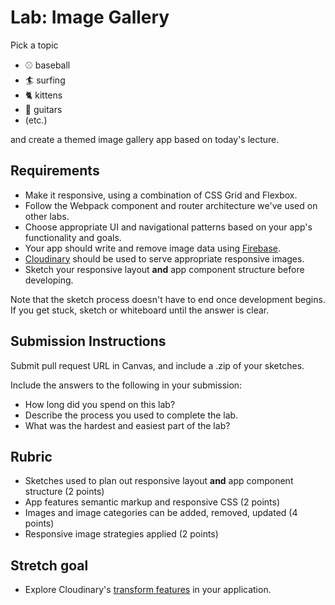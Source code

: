 Lab: Image Gallery
===

Pick a topic 

* :baseball: baseball  
* :surfer: surfing  
* :cat2: kittens  
* :guitar: guitars  
* (etc.)

and create a themed image gallery app based on today's lecture.

## Requirements
* Make it responsive, using a combination of CSS Grid and Flexbox.
* Follow the Webpack component and router architecture we've used on other labs.
* Choose appropriate UI and navigational patterns based on your app's functionality and goals.
* Your app should write and remove image data using [Firebase](https://firebase.google.com/).
* [Cloudinary](https://cloudinary.com/documentation/responsive_images) should be used to serve appropriate responsive images.
* Sketch your responsive layout **and** app component structure before developing.

Note that the sketch process doesn't have to end once development begins. If you get stuck, sketch or whiteboard until the answer is clear.

## Submission Instructions
Submit pull request URL in Canvas, and include a .zip of your sketches.

Include the answers to the following in your submission:

* How long did you spend on this lab?
* Describe the process you used to complete the lab.
* What was the hardest and easiest part of the lab?

## Rubric
* Sketches used to plan out responsive layout **and** app component structure (2 points)
* App features semantic markup and responsive CSS (2 points)
* Images and image categories can be added, removed, updated (4 points)
* Responsive image strategies applied (2 points)

## Stretch goal
* Explore Cloudinary's [transform features](https://cloudinary.com/documentation/image_transformation_reference) in your application.